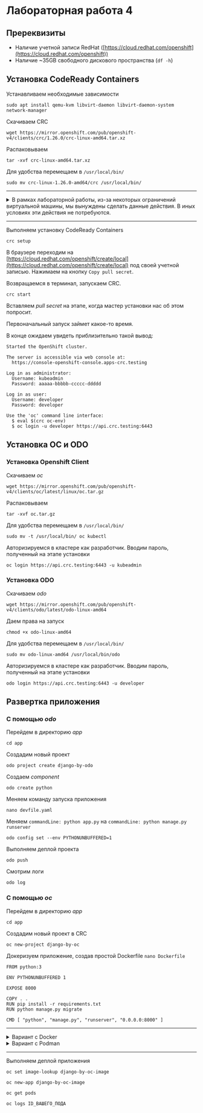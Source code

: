 # Лабораторная работа 4

## Пререквизиты

- Наличие учетной записи RedHat ([https://cloud.redhat.com/openshift](https://cloud.redhat.com/openshift))
- Наличие ~35GB свободного дискового пространства (`df -h`)

## Установка CodeReady Containers

Устанавливаем необходимые зависимости
```shell
sudo apt install qemu-kvm libvirt-daemon libvirt-daemon-system network-manager
```

Скачиваем CRC
```shell
wget https://mirror.openshift.com/pub/openshift-v4/clients/crc/1.26.0/crc-linux-amd64.tar.xz
```

Распаковываем
```shell
tar -xvf crc-linux-amd64.tar.xz
```

Для удобства перемещаем в `/usr/local/bin/`
```shell
sudo mv crc-linux-1.26.0-amd64/crc /usr/local/bin/
```

---

<details>
  <summary>В рамках лабораторной работы, из-за некоторых ограничений виртуальной машины, мы вынуждены сделать данные действия. В иных условиях эти действия не потребуются.</summary>
  
  ```shell
  crc config set skip-check-systemd-networkd-running true
  ```
  
  ```shell
  sudo bash -c "echo 'options kvm ignore_msrs=1' >> /etc/modprobe.d/qemu-system-x86.conf"
  ```
</details>

---

Выполняем установку CodeReady Containers
```shell
crc setup
```

В браузере переходим на [https://cloud.redhat.com/openshift/create/local](https://cloud.redhat.com/openshift/create/local) под своей учетной записью. Нажимаем на кнопку `Copy pull secret`.

Возвращаемся в терминал, запускаем CRC.
```shell
crc start
```

Вставляем _pull secret_ на этапе, когда мастер установки нас об этом попросит.

Первоначальный запуск займет какое-то время.

В конце ожидаем увидеть приблизительно такой вывод:

```
Started the OpenShift cluster.

The server is accessible via web console at:
  https://console-openshift-console.apps-crc.testing

Log in as administrator:
  Username: kubeadmin
  Password: aaaaa-bbbbb-ccccc-ddddd

Log in as user:
  Username: developer
  Password: developer

Use the 'oc' command line interface:
  $ eval $(crc oc-env)
  $ oc login -u developer https://api.crc.testing:6443
```

## Установка OC и ODO

### Установка Openshift Client

Скачиваем _oc_
```shell
wget https://mirror.openshift.com/pub/openshift-v4/clients/oc/latest/linux/oc.tar.gz
```

Распаковываем
```shell
tar -xvf oc.tar.gz
```

Для удобства перемещаем в `/usr/local/bin/`
```shell
sudo mv -t /usr/local/bin/ oc kubectl
```

Авторизируемся в кластере как разработчик. Вводим пароль, полученный на этапе установки
```shell
oc login https://api.crc.testing:6443 -u kubeadmin
```

### Установка ODO

Скачиваем _odo_
```shell
wget https://mirror.openshift.com/pub/openshift-v4/clients/odo/latest/odo-linux-amd64
```

Даем права на запуск
```shell
chmod +x odo-linux-amd64
```

Для удобства перемещаем в `/usr/local/bin/`
```shell
sudo mv odo-linux-amd64 /usr/local/bin/odo
```

Авторизируемся в кластере как разработчик. Вводим пароль, полученный на этапе установки
```shell
odo login https://api.crc.testing:6443 -u developer
```

## Развертка приложения
### С помощью _odo_

Перейдем в директорию _app_
```shell
cd app
```

Создадим новый проект
```shell
odo project create django-by-odo
```

Создаем _component_
```shell
odo create python
```

Меняем команду запуска приложения
```shell
nano devfile.yaml
```
Меняем `commandLine: python app.py` на `commandLine: python manage.py runserver`

```shell
odo config set --env PYTHONUNBUFFERED=1
```

Выполняем деплой проекта
```shell
odo push
```

Смотрим логи
```shell
odo log
```

### С помощью _oc_

Перейдем в директорию _app_
```shell
cd app
```

Создадим новый проект в CRC
```shell
oc new-project django-by-oc
```

Докеризуем приложение, создав простой Dockerfile `nano Dockerfile`
```Docker
FROM python:3

ENV PYTHONUNBUFFERED 1

EXPOSE 8000

COPY . .
RUN pip install -r requirements.txt
RUN python manage.py migrate

CMD [ "python", "manage.py", "runserver", "0.0.0.0:8000" ]
```

---

<details>
  <summary>Вариант с Docker</summary>
  
  Экспортируем TLS сертификат от внутреннего OpenShift _registry_
  ```shell
  oc extract secret/router-ca --keys=tls.crt -n openshift-ingress-operator
  ```
  
  Создаем директорию под TLS сертификат для Docker
  ```shell
  sudo mkdir -p /etc/docker/certs.d/default-route-openshift-image-registry.apps-crc.testing/
  ```
  
  Копируем TLS сертификат для Docker
  ```shell
  sudo cp tls.crt /etc/docker/certs.d/default-route-openshift-image-registry.apps-crc.testing/
  ```
  
  Авторизируемся во внутринем registry
  ```shell
  docker login -u $(oc whoami) -p $(oc whoami -t) default-route-openshift-image-registry.apps-crc.testing
  ```

  Собираем образ
  ```shell
  docker build -t default-route-openshift-image-registry.apps-crc.testing/django-by-oc/django-by-oc-image .
  ```

  Отправляем образ в registry
  ```shell
  docker push default-route-openshift-image-registry.apps-crc.testing/django-by-oc/django-by-oc-image
  ```
</details>

<details>
  <summary>Вариант с Podman</summary>
  
  Установим _podman_
  ```shell
  source /etc/os-release
  sudo sh -c "echo 'deb http://download.opensuse.org/repositories/devel:/kubic:/libcontainers:/stable/xUbuntu_${VERSION_ID}/ /' > /etc/apt/sources.list.d/devel:kubic:libcontainers:stable.list"
  wget -nv https://download.opensuse.org/repositories/devel:kubic:libcontainers:stable/xUbuntu_${VERSION_ID}/Release.key -O- | sudo apt-key add -
  sudo apt-get update -qq
  sudo apt-get -qq --yes install podman
  ```

  Авторизируемся во внутринем registry
  ```shell
  podman login -u $(oc whoami) -p $(oc whoami -t) default-route-openshift-image-registry.apps-crc.testing --tls-verify=false
  ```

  Собираем образ
  ```shell
  podman build -t default-route-openshift-image-registry.apps-crc.testing/django-by-oc/django-by-oc-image .
  ```

  Отправляем образ в registry
  ```shell
  podman push default-route-openshift-image-registry.apps-crc.testing/django-by-oc/django-by-oc-image --tls-verify=false
  ```
  
</details>

---

Выполняем деплой приложения
```shell
oc set image-lookup django-by-oc-image

oc new-app django-by-oc-image
```

```shell
oc get pods
```

```shell
oc logs ID_ВАШЕГО_ПОДА
```
